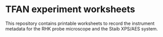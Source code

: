 TFAN experiment worksheets
==========================

This repository contains printable worksheets to record the instrument metadata for the RHK probe microscope and the Staib XPS/AES system.
